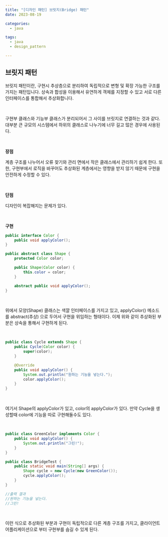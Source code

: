 ```yaml
---
title: "[디자인 패턴] 브릿지(Bridge) 패턴"
date: 2023-08-19

categories:
  - java

tags:
  - java
  - design_pattern

---
```


## 브릿지 패턴

브릿지 패턴이란, 구현시 추상층으로 분리하여 독립적으로 변형 및 확장 가능한 구조를 가지는 패턴입니다. 상속과 합성을 이용해서 유연하게 객체를 지정할 수 있고 서로 다른 인터페이스를 통합해서 추상화합니다.

<br>

구현부 클래스와 기능부 클래스가 분리되어서 그 사이를 브릿지로 연결하는 것과 같다. 대부분 큰 규모의 시스템에서 하위의 클래스로 나누기에 너무 길고 많은 경우에 사용된다.

<br>

**장점**

계층 구조를 나누어서 오류 찾기와 관리 면에서 작은 클래스에서 관리하기 쉽게 한다. 또한, 구현부에서 로직을 바꾸어도 추상화된 계층에서는 영향을 받지 않기 때문에 구현을 안전하게 수정할 수 있다.

<br>

**단점**

디자인이 복잡해지는 문제가 있다.

<br>

**구현**

```java
public interface Color {
	public void applyColor();
}

public abstract class Shape {
	protected Color color;

	public Shape(Color color) {
		this.color = color;
	}

	abstract public void applyColor();
}
```
<br>

위에서 모양(Shape) 클래스는 색깔 인터페이스를 가지고 있고, applyColor() 메소드를 abstract(추상) 으로 두어서 구현을 위임하는 형태이다. 이제 위와 같이 추상화된 부분은 상속을 통해서 구현하게 된다.

<br>

```java
public class Cycle extends Shape {
	public Cycle(Color color) {
		super(color);
	}

	@Override
	public void applyColor() {
		System.out.println("원하는 기능을 넣는다.");
		color.applyColor();
	}
}
```

<br>

여기서 Shape의 applyColor가 있고, color의 applyColor가 있다. 만약 Cycle을 생성할때 color에 기능을 따로 구현해둘수도 있다.

<br>

```java
public class GreenColor implements Color {
	public void applyColor() {
		System.out.println("그린!");
	}
}

public class BridgeTest {
	public static void main(String[] args) {
		Shape cycle = new Cycle(new GreenColor());
		cycle.applyColor();
	}
}

//출력 결과
//원하는 기능을 넣는다.
//그린!
```

<br>

이런 식으로 추상화된 부분과 구현이 독립적으로 다른 계층 구조를 가지고, 클라이언트 어플리케이션으로 부터 구현부를 숨길 수 있게 된다.

<br>
<br>
